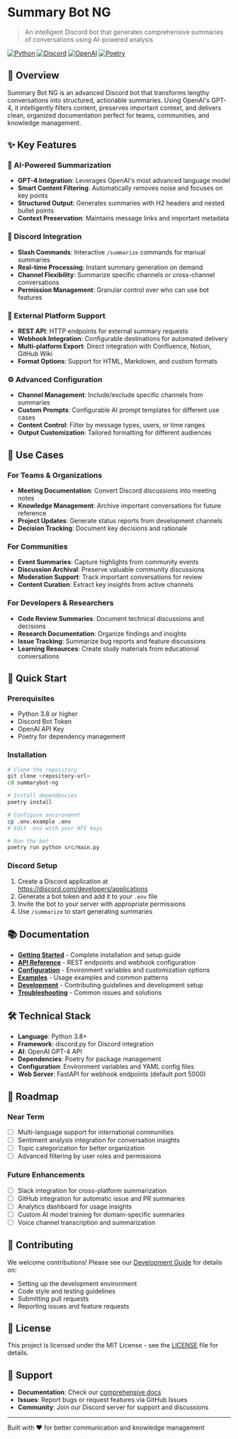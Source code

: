 # Summary Bot NG

> An intelligent Discord bot that generates comprehensive summaries of conversations using AI-powered analysis

[![Python](https://img.shields.io/badge/Python-3.8+-blue.svg)](https://python.org)
[![Discord](https://img.shields.io/badge/Discord-Bot-7289DA.svg)](https://discord.com)
[![OpenAI](https://img.shields.io/badge/OpenAI-GPT--4-412991.svg)](https://openai.com)
[![Poetry](https://img.shields.io/badge/Poetry-Dependency%20Management-blue.svg)](https://python-poetry.org)

## 🎯 Overview

Summary Bot NG is an advanced Discord bot that transforms lengthy conversations into structured, actionable summaries. Using OpenAI's GPT-4, it intelligently filters content, preserves important context, and delivers clean, organized documentation perfect for teams, communities, and knowledge management.

## ✨ Key Features

### 🤖 AI-Powered Summarization
- **GPT-4 Integration**: Leverages OpenAI's most advanced language model
- **Smart Content Filtering**: Automatically removes noise and focuses on key points
- **Structured Output**: Generates summaries with H2 headers and nested bullet points
- **Context Preservation**: Maintains message links and important metadata

### 💬 Discord Integration
- **Slash Commands**: Interactive `/summarize` commands for manual summaries
- **Real-time Processing**: Instant summary generation on demand
- **Channel Flexibility**: Summarize specific channels or cross-channel conversations
- **Permission Management**: Granular control over who can use bot features

### 🔗 External Platform Support
- **REST API**: HTTP endpoints for external summary requests
- **Webhook Integration**: Configurable destinations for automated delivery
- **Multi-platform Export**: Direct integration with Confluence, Notion, GitHub Wiki
- **Format Options**: Support for HTML, Markdown, and custom formats

### ⚙️ Advanced Configuration
- **Channel Management**: Include/exclude specific channels from summaries
- **Custom Prompts**: Configurable AI prompt templates for different use cases
- **Content Control**: Filter by message types, users, or time ranges
- **Output Customization**: Tailored formatting for different audiences

## 🎪 Use Cases

### For Teams & Organizations
- **Meeting Documentation**: Convert Discord discussions into meeting notes
- **Knowledge Management**: Archive important conversations for future reference
- **Project Updates**: Generate status reports from development channels
- **Decision Tracking**: Document key decisions and rationale

### For Communities
- **Event Summaries**: Capture highlights from community events
- **Discussion Archival**: Preserve valuable community discussions
- **Moderation Support**: Track important conversations for review
- **Content Curation**: Extract key insights from active channels

### For Developers & Researchers
- **Code Review Summaries**: Document technical discussions and decisions
- **Research Documentation**: Organize findings and insights
- **Issue Tracking**: Summarize bug reports and feature discussions
- **Learning Resources**: Create study materials from educational conversations

## 🚀 Quick Start

### Prerequisites
- Python 3.8 or higher
- Discord Bot Token
- OpenAI API Key
- Poetry for dependency management

### Installation
```bash
# Clone the repository
git clone <repository-url>
cd summarybot-ng

# Install dependencies
poetry install

# Configure environment
cp .env.example .env
# Edit .env with your API keys

# Run the bot
poetry run python src/main.py
```

### Discord Setup
1. Create a Discord application at https://discord.com/developers/applications
2. Generate a bot token and add it to your `.env` file
3. Invite the bot to your server with appropriate permissions
4. Use `/summarize` to start generating summaries

## 📚 Documentation

- **[Getting Started](docs/getting-started.md)** - Complete installation and setup guide
- **[API Reference](docs/api-reference.md)** - REST endpoints and webhook configuration
- **[Configuration](docs/configuration.md)** - Environment variables and customization options
- **[Examples](docs/examples.md)** - Usage examples and common patterns
- **[Development](docs/development.md)** - Contributing guidelines and development setup
- **[Troubleshooting](docs/troubleshooting.md)** - Common issues and solutions

## 🛠️ Technical Stack

- **Language**: Python 3.8+
- **Framework**: discord.py for Discord integration
- **AI**: OpenAI GPT-4 API
- **Dependencies**: Poetry for package management
- **Configuration**: Environment variables and YAML config files
- **Web Server**: FastAPI for webhook endpoints (default port 5000)

## 🔮 Roadmap

### Near Term
- [ ] Multi-language support for international communities
- [ ] Sentiment analysis integration for conversation insights
- [ ] Topic categorization for better organization
- [ ] Advanced filtering by user roles and permissions

### Future Enhancements
- [ ] Slack integration for cross-platform summarization
- [ ] GitHub integration for automatic issue and PR summaries
- [ ] Analytics dashboard for usage insights
- [ ] Custom AI model training for domain-specific summaries
- [ ] Voice channel transcription and summarization

## 🤝 Contributing

We welcome contributions! Please see our [Development Guide](docs/development.md) for details on:

- Setting up the development environment
- Code style and testing guidelines
- Submitting pull requests
- Reporting issues and feature requests

## 📄 License

This project is licensed under the MIT License - see the [LICENSE](LICENSE) file for details.

## 🙋 Support

- **Documentation**: Check our [comprehensive docs](docs/)
- **Issues**: Report bugs or request features via GitHub Issues
- **Community**: Join our Discord server for support and discussions

---

Built with ❤️ for better communication and knowledge management